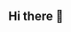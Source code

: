 ## Hi there 👋
<!-- ## Contributions: -->
<!-- ### Snake:  -->
<!-- ![snake gif](https://github.com/Duc-Anh-Ho/Duc-Anh-Ho/blob/output/github-contribution-grid-snake.svg) -->
<!-- ### Git Art Work: -->
<!-- ![gitartwork](gitartwork.svg) -->

<!-- <picture>
  <source media="(prefers-color-scheme: dark)" srcset="" />
  <source media="(prefers-color-scheme: light)" srcset="https://github.com/Duc-Anh-Ho/Duc-Anh-Ho/blob/output/github-contribution-grid-snake.gif" />
  <img alt="contributions-snake" src="https://github.com/Duc-Anh-Ho/Duc-Anh-Ho/blob/output/github-contribution-grid-snake.gif" />
</picture> -->

<!--
**Duc-Anh-Ho/Duc-Anh-Ho** is a ✨ _special_ ✨ repository because its `README.md` (this file) appears on your GitHub profile.

Here are some ideas to get you started:

- 🔭 I’m currently working on ...
- 🌱 I’m currently learning ...
- 👯 I’m looking to collaborate on ...
- 🤔 I’m looking for help with ...
- 💬 Ask me about ...
- 📫 How to reach me: ...
- 😄 Pronouns: ...
- ⚡ Fun fact: ...
-->
